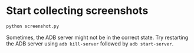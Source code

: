 # Start collecting screenshots
```bash
python screenshot.py
```

Sometimes, the ADB server might not be in the correct state.
Try restarting the ADB server using `adb kill-server` followed by `adb start-server`.